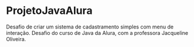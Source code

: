 # ProjetoJavaAlura
Desafio de criar um sistema de cadastramento simples com menu de interação. Desafio do curso de Java da Alura, com a professora  Jacqueline Oliveira.
